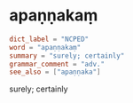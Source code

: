 # apaṇṇakaṃ

``` toml
dict_label = "NCPED"
word = "apaṇṇakaṃ"
summary = "surely; certainly"
grammar_comment = "adv."
see_also = ["apaṇṇaka"]
```

surely; certainly

